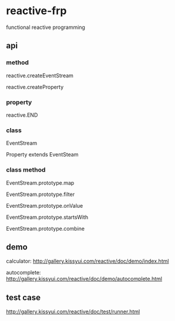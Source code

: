 # reactive-frp
functional reactive programming

## api

### method
reactive.createEventStream

reactive.createProperty

### property
reactive.END

### class
EventStream

Property extends EventSteam

### class method
EventStream.prototype.map

EventStream.prototype.filter

EventStream.prototype.onValue

EventStream.prototype.startsWith

EventStream.prototype.combine

## demo
calculator: http://gallery.kissyui.com/reactive/doc/demo/index.html

autocomplete: http://gallery.kissyui.com/reactive/doc/demo/autocomplete.html

## test case
http://gallery.kissyui.com/reactive/doc/test/runner.html